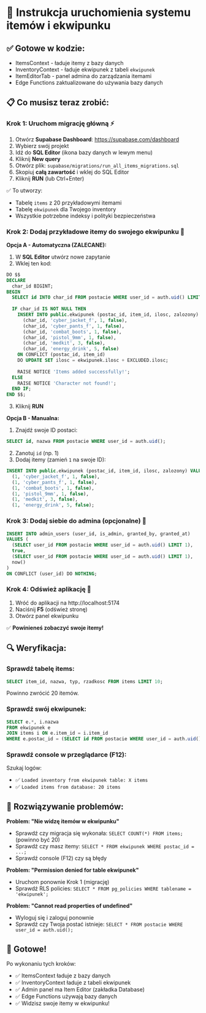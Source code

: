 # 🚀 Instrukcja uruchomienia systemu itemów i ekwipunku

## ✅ Gotowe w kodzie:
- ItemsContext - ładuje itemy z bazy danych
- InventoryContext - ładuje ekwipunek z tabeli `ekwipunek`
- ItemEditorTab - panel admina do zarządzania itemami
- Edge Functions zaktualizowane do używania bazy danych

## 📋 Co musisz teraz zrobić:

### Krok 1: Uruchom migrację główną ⚡
1. Otwórz **Supabase Dashboard**: https://supabase.com/dashboard
2. Wybierz swój projekt
3. Idź do **SQL Editor** (ikona bazy danych w lewym menu)
4. Kliknij **New query**
5. Otwórz plik: `supabase/migrations/run_all_items_migrations.sql`
6. Skopiuj **całą zawartość** i wklej do SQL Editor
7. Kliknij **RUN** (lub Ctrl+Enter)

✅ To utworzy:
- Tabelę `items` z 20 przykładowymi itemami
- Tabelę `ekwipunek` dla Twojego inventory
- Wszystkie potrzebne indeksy i polityki bezpieczeństwa

### Krok 2: Dodaj przykładowe itemy do swojego ekwipunku 🎒

**Opcja A - Automatyczna (ZALECANE):**
1. W **SQL Editor** utwórz nowe zapytanie
2. Wklej ten kod:
```sql
DO $$
DECLARE
  char_id BIGINT;
BEGIN
  SELECT id INTO char_id FROM postacie WHERE user_id = auth.uid() LIMIT 1;
  
  IF char_id IS NOT NULL THEN
    INSERT INTO public.ekwipunek (postac_id, item_id, ilosc, zalozony) VALUES
      (char_id, 'cyber_jacket_f', 1, false),
      (char_id, 'cyber_pants_f', 1, false),
      (char_id, 'combat_boots', 1, false),
      (char_id, 'pistol_9mm', 1, false),
      (char_id, 'medkit', 3, false),
      (char_id, 'energy_drink', 5, false)
    ON CONFLICT (postac_id, item_id) 
    DO UPDATE SET ilosc = ekwipunek.ilosc + EXCLUDED.ilosc;
    
    RAISE NOTICE 'Items added successfully!';
  ELSE
    RAISE NOTICE 'Character not found!';
  END IF;
END $$;
```
3. Kliknij **RUN**

**Opcja B - Manualna:**
1. Znajdź swoje ID postaci:
```sql
SELECT id, nazwa FROM postacie WHERE user_id = auth.uid();
```
2. Zanotuj `id` (np. 1)
3. Dodaj itemy (zamień `1` na swoje ID):
```sql
INSERT INTO public.ekwipunek (postac_id, item_id, ilosc, zalozony) VALUES
  (1, 'cyber_jacket_f', 1, false),
  (1, 'cyber_pants_f', 1, false),
  (1, 'combat_boots', 1, false),
  (1, 'pistol_9mm', 1, false),
  (1, 'medkit', 3, false),
  (1, 'energy_drink', 5, false);
```

### Krok 3: Dodaj siebie do admina (opcjonalne) 👑
```sql
INSERT INTO admin_users (user_id, is_admin, granted_by, granted_at)
VALUES (
  (SELECT user_id FROM postacie WHERE user_id = auth.uid() LIMIT 1),
  true,
  (SELECT user_id FROM postacie WHERE user_id = auth.uid() LIMIT 1),
  now()
)
ON CONFLICT (user_id) DO NOTHING;
```

### Krok 4: Odśwież aplikację 🔄
1. Wróć do aplikacji na http://localhost:5174
2. Naciśnij **F5** (odśwież stronę)
3. Otwórz panel ekwipunku

✅ **Powinieneś zobaczyć swoje itemy!**

## 🔍 Weryfikacja:

### Sprawdź tabelę items:
```sql
SELECT item_id, nazwa, typ, rzadkosc FROM items LIMIT 10;
```
Powinno zwrócić 20 itemów.

### Sprawdź swój ekwipunek:
```sql
SELECT e.*, i.nazwa 
FROM ekwipunek e
JOIN items i ON e.item_id = i.item_id
WHERE e.postac_id = (SELECT id FROM postacie WHERE user_id = auth.uid());
```

### Sprawdź console w przeglądarce (F12):
Szukaj logów:
- ✅ `Loaded inventory from ekwipunek table: X items`
- ✅ `Loaded items from database: 20 items`

## 🐛 Rozwiązywanie problemów:

**Problem: "Nie widzę itemów w ekwipunku"**
- Sprawdź czy migracja się wykonała: `SELECT COUNT(*) FROM items;` (powinno być 20)
- Sprawdź czy masz itemy: `SELECT * FROM ekwipunek WHERE postac_id = ...;`
- Sprawdź console (F12) czy są błędy

**Problem: "Permission denied for table ekwipunek"**
- Uruchom ponownie Krok 1 (migrację)
- Sprawdź RLS policies: `SELECT * FROM pg_policies WHERE tablename = 'ekwipunek';`

**Problem: "Cannot read properties of undefined"**
- Wyloguj się i zaloguj ponownie
- Sprawdź czy Twoja postać istnieje: `SELECT * FROM postacie WHERE user_id = auth.uid();`

## 🎉 Gotowe!

Po wykonaniu tych kroków:
- ✅ ItemsContext ładuje z bazy danych
- ✅ InventoryContext ładuje z tabeli ekwipunek
- ✅ Admin panel ma Item Editor (zakładka Database)
- ✅ Edge Functions używają bazy danych
- ✅ Widzisz swoje itemy w ekwipunku!
